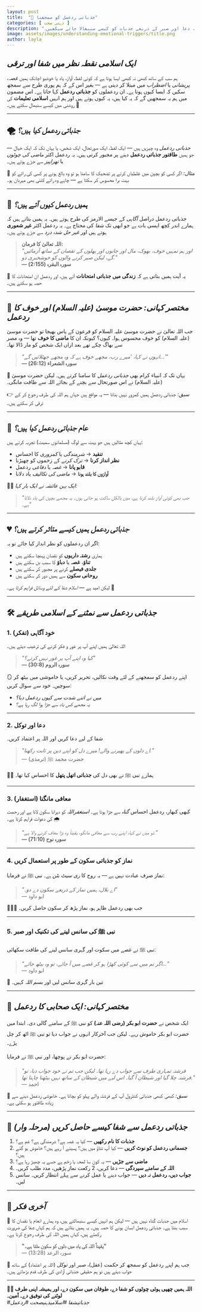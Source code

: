 ```yaml
---
layout: post
title:  "🧠 جذباتی ردعمل کو سمجھنا"
categories: [ ذہنی صحت ]
description: "جذباتی ردعمل کو اسلامی نقطہ نظر سے سمجھیں، ماضی کے زخموں کو شفا دینے، ردعمل کو سنبھالنے اور ایمان کے ذریعے سکون حاصل کرنے کے لیے عملی مشورے حاصل کریں۔ حضرت محمد ﷺ کی تعلیمات، دعا اور صبر کے ذریعے جذبات کو کیسے سنبھالا جائے سیکھیں۔"
image: assets/images/understanding-emotional-triggers/title.png
author: layla
---
```


## *ایک اسلامی نقطہ نظر میں شفا اور ترقی*

ہم سب کے ساتھ کبھی نہ کبھی ایسا ہوتا ہے کہ کوئی لفظ، آواز، یاد یا خوشبو اچانک ہمیں *غصہ*، *پریشانی* یا *اضطراب* میں مبتلا کر دیتی ہے — بغیر اس کے کہ ہم پوری طرح سے سمجھ سکیں کہ ایسا کیوں ہوتا ہے۔ ان ردعملوں کو **جذباتی ردعمل** کہا جاتا ہے۔ اس مضمون میں ہم یہ سمجھیں گے کہ یہ کیا ہیں، یہ کیوں ہوتے ہیں اور ہم انہیں **اسلامی تعلیمات** کی روشنی میں کیسے سنبھال سکتے ہیں۔ 🌙

---

## 🌪️ *جذباتی ردعمل کیا ہیں؟*

*جذباتی ردعمل* وہ چیزیں ہیں — ایک لفظ، ایک صورتحال، ایک شخص، یا یہاں تک کہ ایک خیال — جو ہمیں **طاقتور جذباتی ردعمل** دینے پر مجبور کرتی ہیں۔ یہ ردعمل اکثر *ماضی کی چوٹوں* یا *تھراپیز* سے جڑے ہوتے ہیں۔

🔸 *مثال:* اگر کسی کو بچپن میں غلطیاں کرنے پر تضحیک کا سامنا ہو تو وہ بالغ ہونے پر کسی کی رائے کو بہت برا محسوس کر سکتا ہے — چاہے وہ رائے کتنی بھی مہربان ہو۔

---

## 🧩 *ہمیں ردعمل کیوں آتے ہیں؟*

جذباتی ردعمل دراصل *آگاہی* کے جیسے الارمز کی طرح ہوتے ہیں۔ یہ ہمیں بتاتے ہیں کہ ہمارے اندر کچھ ایسی بات ہے جو ابھی تک *شفا* کی محتاج ہے۔ یہ ردعمل اکثر **غیر شعوری** ہوتے ہیں اور *غیر حل شدہ درد* سے جڑے ہوتے ہیں۔

> **اللہ تعالیٰ کا فرمان:**  
> _"اور ہم تمہیں خوف، بھوک، مال اور جانوں اور پھلوں کے نقصان کے ساتھ آزمائیں گے، لیکن صبر کرنے والوں کو خوشخبری دو."_  
> **— سورہ البقرہ (2:155)**

🌸 یہ آیت ہمیں بتاتی ہے کہ **زندگی میں جذباتی امتحانات** آتے ہیں، اور ردعمل ان امتحانات کا حصہ ہو سکتے ہیں۔

---

## 📖 *مختصر کہانی: حضرت موسیٰ (علیہ السلام) اور خوف کا ردعمل*

جب اللہ تعالیٰ نے حضرت موسیٰ علیہ السلام کو فرعون کے پاس بھیجا تو حضرت موسیٰ (علیہ السلام) کو خوف محسوس ہوا۔ کیوں؟ کیونکہ ان کا **ماضی کا خوف** تھا — وہ مصر سے بھاگ چکے تھے بعد ازاں ایک شخص کو مار ڈالا تھا۔

> _"انہوں نے کہا، 'میرے رب، مجھے خوف ہے کہ وہ مجھے جھٹلائیں گے...'"_  
> **— سورہ الشعراء (26:12)**

🌟 یہاں تک کہ انبیاء کرام بھی *جذباتی ردعمل* کا سامنا کرتے ہیں۔ لیکن حضرت موسیٰ (علیہ السلام) نے اس صورتحال سے بچنے کے بجائے اللہ سے طاقت مانگی۔

👉 *سبق:* جذباتی ردعمل ہمیں کمزور نہیں بناتا — یہ مواقع ہیں جہاں ہم اللہ کی طرف رجوع کر کے ترقی کر سکتے ہیں۔

---

## 🚨 *عام جذباتی ردعمل کیا ہیں؟*

یہاں کچھ مثالیں ہیں جو بہت سے لوگ (مسلمانوں سمیت) تجربہ کرتے ہیں:

- **تنقید** → *شرمندگی* یا *کمزوری* کا احساس
- **نظر انداز کرنا** → *ترک کرنے* کے زخموں کو چھیڑنا
- **قابو پانا** → *غصہ* یا *دفاعی* ردعمل
- **آوازوں کا بلند ہونا** → *ماضی کی تکالیف* یاد دلانا

🧕🏽 *ایک بہن عائشہ نے ایک بار کہا:*  
> *"جب بھی کوئی آواز بلند کرتا ہے، میں بالکل ساکت ہو جاتی ہوں۔ یہ مجھے بچپن کی یاد دلاتا ہے۔"*

---

## 💔 *جذباتی ردعمل ہمیں کیسے متاثر کرتے ہیں؟*

اگر ان ردعملوں کو نظر انداز کیا جائے تو یہ:

- ہماری **رشتہ داریوں** کو نقصان پہنچا سکتے ہیں
- **تناؤ**، **غصہ** یا **دباؤ** کا سبب بن سکتے ہیں
- **جلدی فیصلے** کرنے پر مجبور کر سکتے ہیں
- **روحانی سکون** سے ہمیں دور کر سکتے ہیں

لیکن امید ہے — *اسلام شفا کے لئے وسائل فراہم کرتا ہے*۔ 🛐

---

## 🛠️ *جذباتی ردعمل سے نمٹنے کے اسلامی طریقے*

### 1. **خود آگاہی (تفکر)**  
اللہ تعالیٰ ہمیں اپنے آپ پر غور و فکر کرنے کی ترغیب دیتے ہیں۔

> _"کیا وہ اپنے آپ پر غور نہیں کرتے؟"_  
> **— سورہ الروم (30:8)**

🪞 اپنے ردعمل کو سمجھنے کے لئے وقت نکالیں، تحریر کریں، یا خاموشی میں بیٹھ کر سوچیں۔ خود سے سوال کریں:
- *میں نے اتنے شدت سے کیوں ردعمل دیا؟*
- *یہ مجھے کس یاد سے جڑا ہوا لگ رہا ہے؟*

---

### 2. **دعا اور توکل**

شفا کے لیے دعا کریں اور اللہ پر اعتماد کریں۔

> _"اے دلوں کے پھیرنے والے! میرے دل کو اپنے دین پر ثابت رکھنا."_  
> — حضرت محمد ﷺ (ترمذی)

👐🏽 ہمارے نبی ﷺ نے بھی دل کی **جذباتی اتھل پتھل** کا احساس کیا تھا۔

---

### 3. **معافی مانگنا (استغفار)**

کبھی کبھار، ردعمل احساس *گناہ* سے جڑا ہوتا ہے۔ *استغفراللہ* کو دہرانا سکون لاتا ہے اور رحمت کی دعوات فراہم کرتا ہے۔ 🌧️

> _"تو میں نے کہا، اپنے رب سے معافی مانگو، یقیناً وہ بڑا معاف کرنے والا ہے."_  
> **— سورہ نوح (71:10)**

---

### 4. **نماز کو جذباتی سکون کے طور پر استعمال کریں**

نماز صرف عبادت نہیں ہے — یہ روح کا *ری سیٹ بٹن* ہے۔ نبی ﷺ نے فرمایا:

> _"اے بلال، ہمیں نماز کے ذریعے سکون دے دو۔"_  
> — ابو داود

🧎🏽‍♀️ جب بھی ردعمل ظاہر ہو، نماز پڑھ کر سکون حاصل کریں۔

---

### 5. **نبی ﷺ کی سانس لینے کی تکنیک اور صبر**

نبی ﷺ نے غصے میں سکوت اور گہری سانس لینے کی طاقت سکھائی:

> _"اگر تم میں سے کوئی کھڑا ہو کر غصے میں آ جائے، تو وہ بیٹھ جائے..."_  
> — ابو داود

💨 تین بار گہری سانس لیں اور *بسم اللہ* کہیں۔

---

## 🕌 *مختصر کہانی: ایک صحابی کا ردعمل*

ایک شخص نے **حضرت ابو بکر (رضی اللہ عنہ)** کو نبی ﷺ کے سامنے گالی دی۔ ابتدا میں حضرت ابو بکر خاموش رہے۔ لیکن جب آخرکار انہوں نے جواب دیا تو نبی ﷺ اٹھ کر چل پڑے۔

حضرت ابو بکر نے پوچھا، اور نبی ﷺ نے فرمایا:

> _"فرشتہ تمہاری طرف سے جواب دے رہا تھا۔ لیکن جب تم نے خود جواب دیا، تو فرشتہ چلا گیا اور شیطان آ گیا۔ اس لیے میں شیطان کے ساتھ نہیں بیٹھنا چاہتا تھا."_  
> — احمد

📌 *سبق:* کبھی کبھی جذباتی کنٹرول آپ کے فرشتہ والے پہلو کو بچاتا ہے۔ خاموشی ردعمل دینے سے زیادہ طاقتور ہو سکتی ہے۔

---

## 🧭 *جذباتی ردعمل سے شفا کیسے حاصل کریں (مرحلہ وار)*

1. **جذبات کا نام رکھیں** — کیا یہ غصہ ہے؟ شرمندگی ہے؟ غم ہے؟
2. **جسمانی ردعمل کو نوٹ کریں** — کیا آپ تناؤ میں ہیں؟ پسینے آ رہے ہیں؟ خاموش ہو گئے ہیں؟
3. **ماضی سے جڑیں** — یہ کون سا لمحہ یا زخم ہے جسے یہ چھیڑ رہا ہے؟
4. **اللہ کے سامنے سپردگی** — دعا کریں، 2 رکعت نماز پڑھیں، مدد طلب کریں۔
5. **جواب دیں، ردعمل نہ دیں** — جواب دینے یا عمل کرنے سے پہلے انتظار کریں۔ سانس لیں۔

---

## 🌷 *آخری فکر*

🌙 اسلام میں جذبات گناہ نہیں ہیں — لیکن ہم انہیں کیسے سنبھالتے ہیں، وہ ہمارے انعام یا نقصان کا سبب بنتا ہے۔ جذباتی ردعمل انسان ہونے کا حصہ ہیں۔ یہ ہمیں بتاتے ہیں کہ ہم کہاں شفا کی ضرورت رکھتے ہیں، کہاں ہمیں اللہ کی طرف رجوع کرنا ہے۔

> **"یقیناً اللہ کی یاد میں دلوں کو سکون ملتا ہے۔"**  
> — سورہ الرعد (13:28)

💖 جب ہم اپنے ردعمل کو سمجھ کر *حکمت* (عقل)، *صبر* اور *توکل* (اللہ پر اعتماد) کے ساتھ جواب دیتے ہیں تو ہم حقیقی جذباتی آزادی کی طرف قدم بڑھاتے ہیں۔

---

**🤲🏽 اللہ ہمیں چھپی ہوئی چوٹوں کو شفا دے، طوفان میں سکون دے، اور ہمیشہ اپنی طرف لوٹنے کی توفیق دے۔ آمین۔**  
*#جذباتیشفا #اسلامیذہنیصحت #ردعمل*
